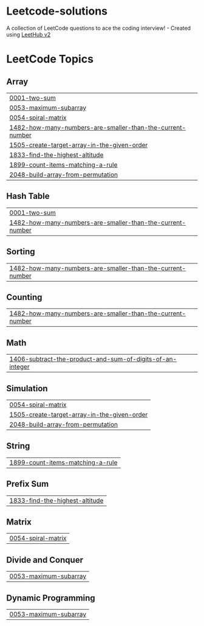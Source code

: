 # Leetcode-solutions
A collection of LeetCode questions to ace the coding interview! - Created using [LeetHub v2](https://github.com/arunbhardwaj/LeetHub-2.0)

<!---LeetCode Topics Start-->
# LeetCode Topics
## Array
|  |
| ------- |
| [0001-two-sum](https://github.com/yashvi-dev/Leetcode-solutions/tree/master/0001-two-sum) |
| [0053-maximum-subarray](https://github.com/yashvi-dev/Leetcode-solutions/tree/master/0053-maximum-subarray) |
| [0054-spiral-matrix](https://github.com/yashvi-dev/Leetcode-solutions/tree/master/0054-spiral-matrix) |
| [1482-how-many-numbers-are-smaller-than-the-current-number](https://github.com/yashvi-dev/Leetcode-solutions/tree/master/1482-how-many-numbers-are-smaller-than-the-current-number) |
| [1505-create-target-array-in-the-given-order](https://github.com/yashvi-dev/Leetcode-solutions/tree/master/1505-create-target-array-in-the-given-order) |
| [1833-find-the-highest-altitude](https://github.com/yashvi-dev/Leetcode-solutions/tree/master/1833-find-the-highest-altitude) |
| [1899-count-items-matching-a-rule](https://github.com/yashvi-dev/Leetcode-solutions/tree/master/1899-count-items-matching-a-rule) |
| [2048-build-array-from-permutation](https://github.com/yashvi-dev/Leetcode-solutions/tree/master/2048-build-array-from-permutation) |
## Hash Table
|  |
| ------- |
| [0001-two-sum](https://github.com/yashvi-dev/Leetcode-solutions/tree/master/0001-two-sum) |
| [1482-how-many-numbers-are-smaller-than-the-current-number](https://github.com/yashvi-dev/Leetcode-solutions/tree/master/1482-how-many-numbers-are-smaller-than-the-current-number) |
## Sorting
|  |
| ------- |
| [1482-how-many-numbers-are-smaller-than-the-current-number](https://github.com/yashvi-dev/Leetcode-solutions/tree/master/1482-how-many-numbers-are-smaller-than-the-current-number) |
## Counting
|  |
| ------- |
| [1482-how-many-numbers-are-smaller-than-the-current-number](https://github.com/yashvi-dev/Leetcode-solutions/tree/master/1482-how-many-numbers-are-smaller-than-the-current-number) |
## Math
|  |
| ------- |
| [1406-subtract-the-product-and-sum-of-digits-of-an-integer](https://github.com/yashvi-dev/Leetcode-solutions/tree/master/1406-subtract-the-product-and-sum-of-digits-of-an-integer) |
## Simulation
|  |
| ------- |
| [0054-spiral-matrix](https://github.com/yashvi-dev/Leetcode-solutions/tree/master/0054-spiral-matrix) |
| [1505-create-target-array-in-the-given-order](https://github.com/yashvi-dev/Leetcode-solutions/tree/master/1505-create-target-array-in-the-given-order) |
| [2048-build-array-from-permutation](https://github.com/yashvi-dev/Leetcode-solutions/tree/master/2048-build-array-from-permutation) |
## String
|  |
| ------- |
| [1899-count-items-matching-a-rule](https://github.com/yashvi-dev/Leetcode-solutions/tree/master/1899-count-items-matching-a-rule) |
## Prefix Sum
|  |
| ------- |
| [1833-find-the-highest-altitude](https://github.com/yashvi-dev/Leetcode-solutions/tree/master/1833-find-the-highest-altitude) |
## Matrix
|  |
| ------- |
| [0054-spiral-matrix](https://github.com/yashvi-dev/Leetcode-solutions/tree/master/0054-spiral-matrix) |
## Divide and Conquer
|  |
| ------- |
| [0053-maximum-subarray](https://github.com/yashvi-dev/Leetcode-solutions/tree/master/0053-maximum-subarray) |
## Dynamic Programming
|  |
| ------- |
| [0053-maximum-subarray](https://github.com/yashvi-dev/Leetcode-solutions/tree/master/0053-maximum-subarray) |
<!---LeetCode Topics End-->